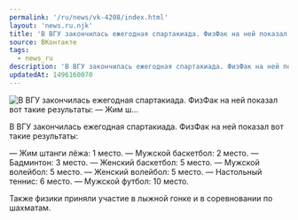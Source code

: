 ```yaml
---
permalink: '/ru/news/vk-4208/index.html'
layout: 'news.ru.njk'
title: 'В ВГУ закончилась ежегодная спартакиада. ФизФак на ней показал вот такие результаты:    — Жим ш…'
source: ВКонтакте
tags:
  - news_ru
description: 'В ВГУ закончилась ежегодная спартакиада. ФизФак на ней показал вот такие результаты:    — Жим ш…'
updatedAt: 1496160070
---
```

![В ВГУ закончилась ежегодная спартакиада. ФизФак на ней показал вот такие результаты:    — Жим ш…](https://sun9-7.userapi.com/impf/c639324/v639324484/22c2c/ovgtrRKl1mA.jpg?size=1200x740&quality=96&proxy=1&sign=c1003bd01f2f6e6be3a47171e700488c&c_uniq_tag=m0BANUqw88MCNUF9os9Z23ejTCXXVpuhsf-qih4wGXc&type=album)

В ВГУ закончилась ежегодная спартакиада. ФизФак на ней показал вот такие результаты:

— Жим штанги лёжа: 1 место.
— Мужской баскетбол: 2 место.
— Бадминтон: 3 место.
— Женский баскетбол: 5 место.
— Мужской волейбол: 5 место.
— Женский волейбол: 5 место.
— Настольный теннис: 6 место.
— Мужской футбол: 10 место.

Также физики приняли участие в лыжной гонке и в соревновании по шахматам.
